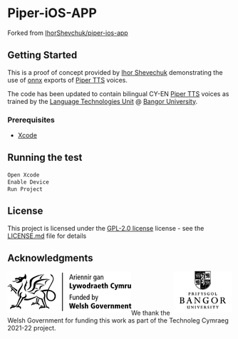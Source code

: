 # Piper-iOS-APP

Forked from [IhorShevchuk/piper-ios-app](https://github.com/IhorShevchuk/piper-ios-app)

## Getting Started

This is a proof of concept provided by [Ihor Shevechuk](https://github.com/IhorShevchuk)
demonstrating the use of [onnx](https://onnxruntime.ai) exports of 
[Piper TTS](https://github.com/rhasspy/piper) voices.

The code has been updated to contain bilingual CY-EN [Piper TTS](https://github.com/rhasspy/piper) 
voices as trained by the [Language Technologies Unit](https://techiaith.cymru) @ 
[Bangor University](https://bangor.ac.uk).

### Prerequisites

- [Xcode](https://developer.apple.com/xcode/)

## Running the test

    Open Xcode
    Enable Device
    Run Project

## License

This project is licensed under the [GPL-2.0 license](LICENSE.md)
license - see the [LICENSE.md](LICENSE.md) file for details

## Acknowledgments

<img src="https://github.com/techiaith/trawsgrifiwr-arlein/raw/main/docs/images/llyw_logo.png" alt="Logo" align="left">
<img src="https://github.com/techiaith/trawsgrifiwr-arlein/raw/main/docs/images/BU_logo.png" alt="Logo" align="right">
<br><br><br><br><br>
We thank the Welsh Government for funding this work as part of the Technoleg Cymraeg 2021-22 project.
